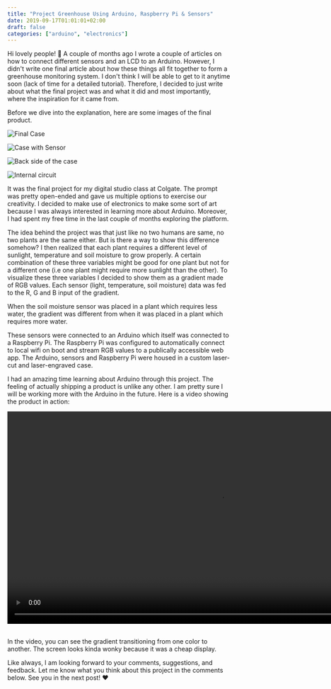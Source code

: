 ```yaml
---
title: "Project Greenhouse Using Arduino, Raspberry Pi & Sensors"
date: 2019-09-17T01:01:01+02:00
draft: false
categories: ["arduino", "electronics"]
---
```


Hi lovely people! :wave: A couple of months ago I wrote a couple of articles on how to connect different sensors and an LCD to an Arduino. However, I didn't write one final article about how these things all fit together to form a greenhouse monitoring system. I don't think I will be able to get to it anytime soon (lack of time for a detailed tutorial). Therefore, I decided to just write about what the final project was and what it did and most importantly, where the inspiration for it came from.

Before we dive into the explanation, here are some images of the final product.

![Final Case](/images/arduino-greenhouse/case.jpg)

![Case with Sensor](/images/arduino-greenhouse/case_with_sensor.jpg)

![Back side of the case](/images/arduino-greenhouse/back-side.jpg)

![Internal circuit](/images/arduino-greenhouse/internal.jpg)

It was the final project for my digital studio class at Colgate. The prompt was pretty open-ended and gave us multiple options to exercise our creativity. I decided to make use of electronics to make some sort of art because I was always interested in learning more about Arduino. Moreover, I had spent my free time in the last couple of months exploring the platform.

The idea behind the project was that just like no two humans are same, no two plants are the same either. But is there a way to show this difference somehow? I then realized that each plant requires a different level of sunlight, temperature and soil moisture to grow properly. A certain combination of these three variables might be good for one plant but not for a different one (i.e one plant might require more sunlight than the other). To visualize these three variables I decided to show them as a gradient made of RGB values. Each sensor (light, temperature, soil moisture) data was fed to the R, G and B input of the gradient. 

When the soil moisture sensor was placed in a plant which requires less water, the gradient was different from when it was placed in a plant which requires more water.

These sensors were connected to an Arduino which itself was connected to a Raspberry Pi. The Raspberry Pi was configured to automatically connect to local wifi on boot and stream RGB values to a publically accessible web app. The Arduino, sensors and Raspberry Pi were housed in a custom laser-cut and laser-engraved case.

I had an amazing time learning about Arduino through this project. The feeling of actually shipping a product is unlike any other. I am pretty sure I will be working more with the Arduino in the future. Here is a video showing the product in action:

<div style="width:100%;height:480px;background-color:black;text-align:center;">
  <video style="height:100%;" controls>
    <source src="https://lh3.googleusercontent.com/-Pw0J04e6swHvT_ZAdJMmUOpt6UTeEro27_hmYJGZ12MT_lE21nSMdSLZtCKbACrBkl42hzl74Zazc9lhL6uh-HmWlwA8h_59RnHrnrwDQh4jN9kBWPoKjmlRXEDSBVy7ZtgtWlUew=m37" type="video/mp4">
  </video>
</div>

<br>

In the video, you can see the gradient transitioning from one color to another. The screen looks kinda wonky because it was a cheap display. 

Like always, I am looking forward to your comments, suggestions, and feedback. Let me know what you think about this project in the comments below. See you in the next post! :heart:
